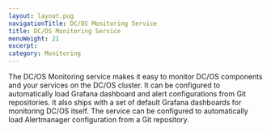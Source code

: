 ```yaml
---
layout: layout.pug
navigationTitle: DC/OS Monitoring Service
title: DC/OS Monitoring Service
menuWeight: 21
excerpt:
category: Monitoring
---
```


The DC/OS Monitoring service makes it easy to monitor DC/OS components and your services on the DC/OS cluster. It can be configured to automatically load Grafana dashboard and alert configurations from Git repositories. It also ships with a set of default Grafana dashboards for monitoring DC/OS itself. The service can be configured to automatically load Alertmanager configuration from a Git repository.
